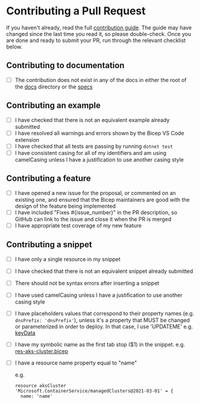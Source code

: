 # Contributing a Pull Request

If you haven't already, read the full [contribution guide](../CONTRIBUTING.md). The guide may have changed since the last time you read it, so please double-check. Once you are done and ready to submit your PR, run through the relevant checklist below.

## Contributing to documentation

* [ ] The contribution does not exist in any of the docs in either the root of the [docs](../docs) directory or the [specs](../docs/spec)

## Contributing an example

* [ ] I have checked that there is not an equivalent example already submitted
* [ ] I have resolved all warnings and errors shown by the Bicep VS Code extension
* [ ] I have checked that all tests are passing by running `dotnet test`
* [ ] I have consistent casing for all of my identifiers and am using camelCasing unless I have a justification to use another casing style

## Contributing a feature

* [ ] I have opened a new issue for the proposal, or commented on an existing one, and ensured that the Bicep maintainers are good with the design of the feature being implemented
* [ ] I have included "Fixes #{issue_number}" in the PR description, so GitHub can link to the issue and close it when the PR is merged
* [ ] I have appropriate test coverage of my new feature

## Contributing a snippet

* [ ] I have only a single resource in my snippet
* [ ] I have checked that there is not an equivalent snippet already submitted
* [ ] There should not be syntax errors after inserting a snippet
* [ ] I have used camelCasing unless I have a justification to use another casing style
* [ ] I have placeholders values that correspond to their property names (e.g. `dnsPrefix: 'dnsPrefix'`), unless it's a property that MUST be changed or parameterized in order to deploy. In that case, I use 'UPDATEME' e.g. [keyData](./src/Bicep.LangServer/Snippets/Templates/res-aks-cluster.bicep#L26)
* [ ] I have my symbolic name as the first tab stop ($1) in the snippet. e.g. [res-aks-cluster.bicep](./src/Bicep.LangServer/Snippets/Templates/res-aks-cluster.bicep)
* [ ] I have a resource name property equal to "name"

  e.g.

  ```bicep
  resource aksCluster 'Microsoft.ContainerService/managedClusters@2021-03-01' = {
    name: 'name'
  ```
